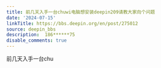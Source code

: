 ```yaml
---
title: 前几天入手一台chuwi电脑想安装deepin209请教大家向个问题
date: '2024-07-15'
linkTitle: https://bbs.deepin.org/en/post/275012
source: deepin_bbs
description:  186******75 
disable_comments: true
---
```

前几天入手一台chu
